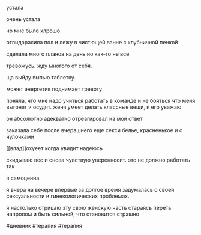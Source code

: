 устала 

очень устала 

но мне было хлрошо

отпидорасила пол и лежу в чистющей ванне с клубничной пенкой

сделала много планов на день но как-то не все.

тревожусь. жду многого от себя. 

ща выйду выпью таблетку.

может энергетик поднимает тревогу 

поняла, что мне надо учиться работать в команде и не бояться что меня выгонят и осудят. женя умеет делать классные вещи, я его уважаю

он абсолютно адекватно отреагировал на мой ответ 

заказала себе после вчерашнего еще секси белье, красненькое и с чулочками

[[влад]]охуеет когда увидит надеюсь

скидываю вес и снова чувствую уверенносит. это не должно работать так

я самоценна.

я вчера на вечере впервые за долгое время задумалась о своей сексуальности и гинекологических проблемах.

я настолько отрицаю эту свою женскую часть стараясь переть напролом и быть сильной, что становится страшно

#дневник #терапия #терапия 